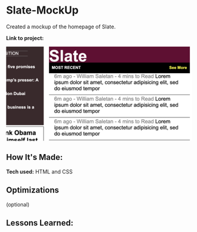 # Slate-MockUp

Created a mockup of the homepage of Slate.

**Link to project:**

![GitHub Logo](/img/slatemockup.png)

## How It's Made:
**Tech used:** HTML and CSS



## Optimizations
(optional)



## Lessons Learned:
